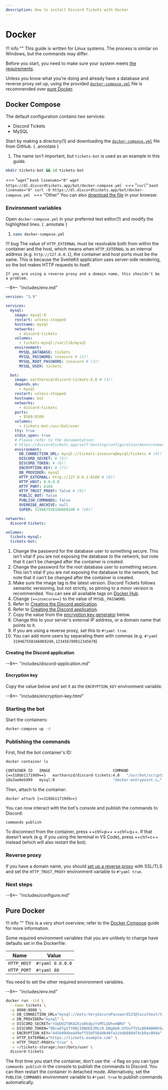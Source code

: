 ```yaml
---
description: How to install Discord Tickets with Docker
---
```


# Docker

!!! info ""
    This guide is written for Linux systems.
    The process is similar on Windows, but the commands may differ.

Before you start, you need to make sure your system meets [the requirements](../index.md#requirements).

Unless you know what you're doing and already have a database and reverse proxy set up,
using the provided [`docker-compose.yml`](https://dl.discordtickets.app/bot/docker-compose.yml) file is recommended over [pure Docker](#pure-docker).

## Docker Compose

The default configuration contains two services:

- Discord Tickets
- MySQL

Start by making a directory(1) and downloading the [`docker-compose.yml`](https://dl.discordtickets.app/bot/docker-compose.yml) file from GitHub.
{ .annotate }

1. The name isn't important, but `tickets-bot` is used as an example in this guide.


```bash linenums="0"
mkdir tickets-bot && cd tickets-bot
```

=== "`wget`"
    ```bash linenums="0"
    wget https://dl.discordtickets.app/bot/docker-compose.yml
    ```
=== "`curl`"
    ```bash linenums="0"
    curl -O https://dl.discordtickets.app/bot/docker-compose.yml
    ```
=== "Other"
    <!-- jsdelivr forces download -->
    You can also [download the file](https://dl.discordtickets.app/bot/docker-compose.yml) in your browser.

### Environment variables

Open `docker-compose.yml` in your preferred text editor(1) and modify the highlighted lines.
{ .annotate }

1. <!---->
    ```bash linenums="0"
    nano docker-compose.yml
    ```

!!! bug
    The value of `HTTP_EXTERNAL` must be resolvable both from within the container and the host,
    which means when `HTTP_EXTERNAL` is an internal address (e.g. `http://127.0.0.1`), the container and host ports must be the same.
    This is because the SvelteKit application uses server-side rendering, so the bot makes HTTP requests to itself.

    If you are using a reverse proxy and a domain name, this shouldn't be a problem.

--8<-- "includes/env.md"

<div class="annotate" markdown>


```yaml title="docker-compose.yml" hl_lines="14-15 19 35-38 40"
version: "3.9"

services:
  mysql:
    image: mysql:8
    restart: unless-stopped
    hostname: mysql
    networks:
      - discord-tickets
    volumes:
      - tickets-mysql:/var/lib/mysql
    environment:
      MYSQL_DATABASE: tickets
      MYSQL_PASSWORD: insecure # (1)!
      MYSQL_ROOT_PASSWORD: insecure # (2)!
      MYSQL_USER: tickets

  bot:
    image: eartharoid/discord-tickets:4.0 # (3)!
    depends_on:
      - mysql
    restart: unless-stopped
    hostname: bot
    networks:
      - discord-tickets
    ports:
      - 8169:8169
    volumes:
      - tickets-bot:/usr/bot/user
    tty: true
    stdin_open: true
    # Please refer to the documentation:
    # https://discordtickets.app/self-hosting/configuration/#environment-variables
    environment:
      DB_CONNECTION_URL: mysql://tickets:insecure@mysql/tickets # (4)!
      DISCORD_SECRET: # (5)!
      DISCORD_TOKEN: # (6)!
      ENCRYPTION_KEY: # (7)!
      DB_PROVIDER: mysql
      HTTP_EXTERNAL: http://127.0.0.1:8169 # (8)!
      HTTP_HOST: 0.0.0.0
      HTTP_PORT: 8169
      HTTP_TRUST_PROXY: false # (9)!
      PUBLIC_BOT: false
      PUBLISH_COMMANDS: false
      OVERRIDE_ARCHIVE: null
      SUPER: 319467558166069248 # (10)!

networks:
  discord-tickets:

volumes:
  tickets-mysql:
  tickets-bot:

```

</div>

1. Change the password for the database user to something secure.
    This isn't vital if you are not exposing the database to the network,
    but note that it can't be changed after the container is created.
2. Change the password for the root database user to something secure.
    This isn't vital if you are not exposing the database to the network,
    but note that it can't be changed after the container is created.
3. Make sure the image tag is the latest version.
    Discord Tickets follows semantic versioning, but not strictly, so pinning to a minor version is recommended.
    You can see all available tags on [Docker Hub](https://hub.docker.com/r/eartharoid/discord-tickets/tags).
4. Change `{==insecure==}` to the value of `MYSQL_PASSWORD`.
5. Refer to [Creating the Discord application](#creating-the-discord-application).
6. Refer to [Creating the Discord application](#creating-the-discord-application).
7. Copy the value from the [encryption key generator](#encryption-key) below.
8. Change this to your server's external IP address, or a domain name that points to it.
9. If you are using a reverse proxy, set this to `#!yaml true`.
10.  You can add more users by separating them with commas (e.g. `#!yaml 319467558166069248,123456789012345678`)

#### Creating the Discord application

--8<-- "includes/discord-application.md"

#### Encryption key

Copy the value below and set it as the `ENCRYPTION_KEY` environment variable.

--8<-- "includes/encryption-key.html"

### Starting the bot

Start the containers:

```bash linenums="0"
docker-compose up -d
```


### Publishing the commands

First, find the bot container's ID:

```bash linenums="0"
docker container ls
```


<div class="result" markdown>

```bash
CONTAINER ID   IMAGE                            COMMAND                  CREATED          STATUS          PORTS                            NAMES
{==318bb11719d9==}   eartharoid/discord-tickets:4.0   "/usr/bot/scripts/st…"   41 seconds ago   Up 37 seconds   80/tcp, 0.0.0.0:8080->8080/tcp   bot-bot-1
18a3ae0eb999   mysql:8                          "docker-entrypoint.s…"   41 seconds ago   Up 38 seconds   3306/tcp, 33060/tcp              bot-mysql-1
```

</div>

Then, attach to the container:

```bash linenums="0"
docker attach {==318bb11719d9==}
```

You can now interact with the bot's console and publish the commands to Discord:

```linenums="0"
commands publish
```

To disconnect from the container, press ++ctrl+p++ ++ctrl+q++.
If that doesn't work (e.g. if you using the terminal in VS Code), press ++ctrl+c++ instead (which will also restart the bot).

### Reverse proxy

If you have a domain name, you should [set up a reverse proxy](../reverse-proxy.md) with SSL/TLS
and set the `HTTP_TRUST_PROXY` environment variable to `#!yaml true`.

### Next steps

--8<-- "includes/configure.md"

## Pure Docker

!!! info ""
    This is a very short overview; refer to the [Docker Compose](#docker-compose) guide for more information.

Some required environment variables that you are unlikely to change have defaults set in the Dockerfile:

| Name            | Value              |
| --------------- | ------------------ |
| `HTTP_HOST`     | `#!yaml 0.0.0.0`   |
| `HTTP_PORT`     | `#!yaml 80`        |

You need to set the other required environment variables.

--8<-- "includes/env.md"

```bash title="Example"
docker run -itd \
  --name tickets \
  -p 8080:8080 \
  -e DB_CONNECTION_URL="mysql://bots:VerySecurePassword123@localhost/tickets0" \
  -e DB_PROVIDER="mysql" \
  -e DISCORD_SECRET="rUpDU2T8K4ZXie8kdpzYsMTLbUhvmBRd" \
  -e DISCORD_TOKEN="ODcwOTg1TY0NjI0NODI2Mzc0.DNg0e0.UYVof7V1v0kRA0HHtGwXKA3UERxwANAZhQiA" \
  -e ENCRYPTION_KEY="445940dbed49eff55df56dd646fa1cb4b686df4cb9ac004a" \
  -e HTTP_EXTERNAL="https://tickets.example.com" \
  -e HTTP_TRUST-PROXY="true" \
  -v ~/tickets-storage:/usr/bots/user \
  discord-tickets
```

The first time you start the container, don't use the `-d` flag so you can type `commands publish` in the console to publish the commands to Discord.
You can then restart the container in detached mode.
Alternatively, set the `PUBLISH_COMMANDS` environment variable to `#!yaml true` to publish commands automatically.

